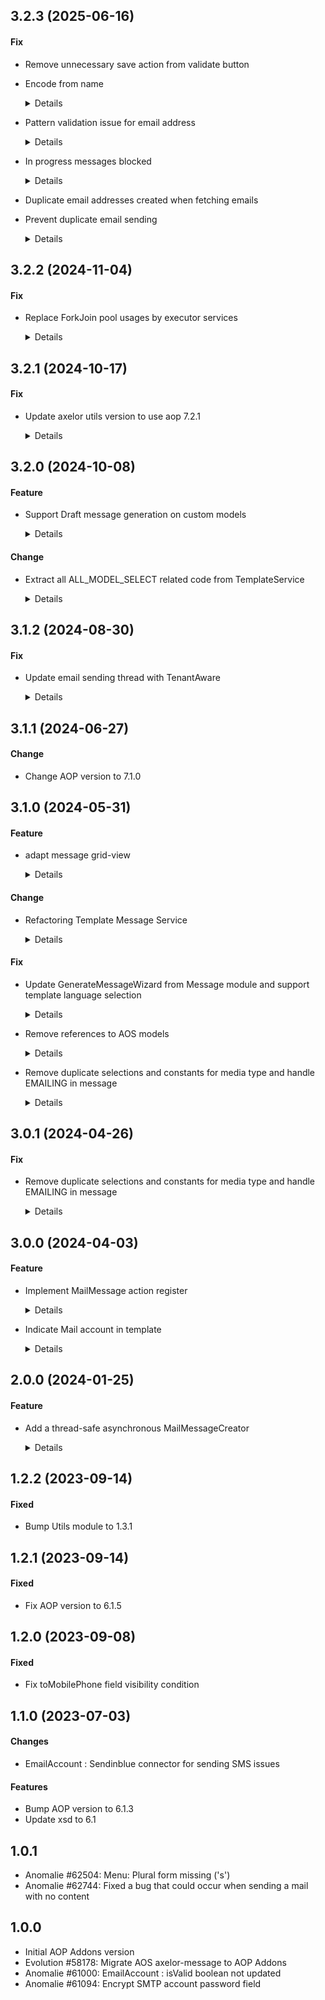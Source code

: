 ## 3.2.3 (2025-06-16)

#### Fix

* Remove unnecessary save action from validate button
* Encode from name

  <details>
  
  Encode fromName in MessageServiceImpl#sendByEmail to handle non-ASCII characters, preventing display issues in user inboxes.
  
  </details>

* Pattern validation issue for email address

  <details>
  
  Enforce the regex pattern in the repository to prevent persistence of invalid email addresses when creating it using "Create and Select".
  
  </details>

* In progress messages blocked

  <details>
  
  Allow to resend messages in the "In Progress" status from the message form view.
  
  </details>

* Duplicate email addresses created when fetching emails
* Prevent duplicate email sending

  <details>
  
  Improved the message sending logic to ensure a message is only sent if it's in draft status. This prevents accidental multiple sends when clicking the send button twice.
  
  </details>


## 3.2.2 (2024-11-04)

#### Fix

* Replace ForkJoin pool usages by executor services

  <details>
  
  - Replace Fork join usage and use ExecutionService instead
  
  </details>


## 3.2.1 (2024-10-17)

#### Fix

* Update axelor utils version to use aop 7.2.1

  <details>
  
  Update axelor utils version and use aop 7.2.1 fix
  
  </details>


## 3.2.0 (2024-10-08)

#### Feature

* Support Draft message generation on custom models

  <details>
  
  Support costume models while generating a draft message or testing a template costume models are added on test template wizard so its possible to select a json model and the select the record
  
  </details>

#### Change

* Extract all ALL_MODEL_SELECT related code from TemplateService

  <details>
  
  Refactored TemplateService fixing bad practices. Extracted all ALL_MODEL_SELECT related logic into Utils module.
  
  </details>


## 3.1.2 (2024-08-30)

#### Fix

* Update email sending thread with TenantAware

  <details>
  
  Update thread sending email jobs with TenantAware
  
  </details>


## 3.1.1 (2024-06-27)

#### Change

* Change AOP version to 7.1.0

## 3.1.0 (2024-05-31)

#### Feature

* adapt message grid-view

  <details>
  
  adapt message grid-view to better display fields
  
  </details>

#### Change

* Refactoring Template Message Service

  <details>
  
  Refactoring the template message service by removing some duplications, extract methods
  from code to lower complexity of functions with the help of sonarLint, use of DI and Constructor injection
  
  </details>

#### Fix

* Update GenerateMessageWizard from Message module and support template language selection

  <details>
  
  Updating the language axelor base reference from the Message module to an aop reference in GenerateMessageWizard,
  and implementing language selection within the template.
  ```
  
  </details>

* Remove references to AOS models

  <details>
  
  Remove AOS models reference from the message module 
  ```
  
  </details>

* Remove duplicate selections and constants for media type and handle EMAILING in message

  <details>
  
  isolate duplicated media type constants (MAIL,EMAIL,SMS..) from message and template domains
  and adding new constant of type EMAILING
  
  </details>


## 3.0.1 (2024-04-26)

#### Fix

* Remove duplicate selections and constants for media type and handle EMAILING in message

  <details>
  
  isolate duplicated media type constants (MAIL,EMAIL,SMS..) from message and template domains
  and adding new constant of type EMAILING
  
  </details>


## 3.0.0 (2024-04-03)

#### Feature

* Implement MailMessage action register

  <details>
  
  Implement a mail message action registry that can identify classes that implements a generic class of the MailMessageAction 
  and execute those post actions in the generation of the message.
  
  </details>

* Indicate Mail account in template

  <details>
  
  Add MailAccount field to the template, allowing users to select a mail account to use for each message template.
  
  </details>


## 2.0.0 (2024-01-25)

#### Feature

* Add a thread-safe asynchronous MailMessageCreator

  <details>
  
  This change also remove the com.github.groovy-wslite dependency 
  to get rid of the associated vulnerable transitive dependency and replace it with the usage of 
  Jackson library by the new JsonUtils classes.
  The memory leak issue in the sendSMS service is also fixed.
  
  </details>


## 1.2.2 (2023-09-14)

#### Fixed

* Bump Utils module to 1.3.1

## 1.2.1 (2023-09-14)

#### Fixed

* Fix AOP version to 6.1.5

## 1.2.0 (2023-09-08)

#### Fixed

* Fix toMobilePhone field visibility condition

## 1.1.0 (2023-07-03)

#### Changes

* EmailAccount : Sendinblue connector for sending SMS issues

#### Features

* Bump AOP version to 6.1.3
* Update xsd to 6.1

## 1.0.1

* Anomalie #62504: Menu: Plural form missing ('s')
* Anomalie #62744: Fixed a bug that could occur when sending a mail with no content

## 1.0.0

* Initial AOP Addons version
* Evolution #58178: Migrate AOS axelor-message to AOP Addons
* Anomalie #61000: EmailAccount : isValid boolean not updated
* Anomalie #61094: Encrypt SMTP account password field
